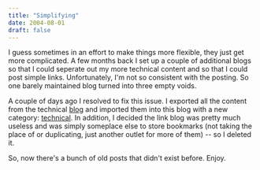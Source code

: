 ```yaml
---
title: "Simplifying"
date: 2004-08-01
draft: false
---
```

I guess sometimes in an effort to make things more flexible, they just get more complicated. A few months back I set up a couple of additional blogs so that I could seperate out my more technical content and so that I could post simple links. Unfortunately, I'm not so consistent with the posting. So one barely maintained blog turned into three empty voids.

A couple of days ago I resolved to fix this issue. I exported all the content from the technical [blog](https://web.archive.org/web/20040902204138/http://www.opposable-thumbs.net/) and imported them into this blog with a new category: [technical](https://web.archive.org/web/20040902204138/http://www.opposable-thumbs.net/archives/technical/index.html). In addition, I decided the link blog was pretty much useless and was simply someplace else to store bookmarks (not taking the place of or duplicating, just another outlet for more of them) -- so I deleted it.

So, now there's a bunch of old posts that didn't exist before. Enjoy.
